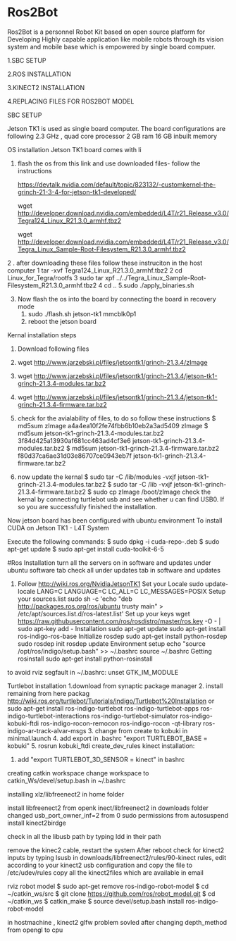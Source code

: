 # Ros2Bot 

Ros2Bot is a personnel Robot Kit based on open source platform for Developing Highly capable application like mobile robots through its vision system and mobile base which is empowered by single board compuer.

1.SBC SETUP

2.ROS INSTALLATION

3.KINECT2 INSTALLATION

4.REPLACING FILES FOR ROS2BOT MODEL

SBC SETUP

Jetson TK1 is used as single board computer. The board configurations are following
	2.3 GHz , quad core processor
	2 GB ram
	16 GB inbuilt memory

OS installation
	Jetson TK1 board comes with li

1. flash the os from this link and use downloaded files- follow the instructions

   https://devtalk.nvidia.com/default/topic/823132/-customkernel-the-grinch-21-3-4-for-jetson-tk1-developed/

   wget http://developer.download.nvidia.com/embedded/L4T/r21_Release_v3.0/Tegra124_Linux_R21.3.0_armhf.tbz2

   wget http://developer.download.nvidia.com/embedded/L4T/r21_Release_v3.0/Tegra_Linux_Sample-Root-Filesystem_R21.3.0_armhf.tbz2

2 . after downloading these files follow these instruciton in the host computer
	1 tar -xvf Tegra124_Linux_R21.3.0_armhf.tbz2
	2 cd Linux_for_Tegra/rootfs
	3 sudo tar xpf ../../Tegra_Linux_Sample-Root-Filesystem_R21.3.0_armhf.tbz2
	4 cd ..
	5.sudo ./apply_binaries.sh

3. Now flash the os into the board by connecting the board in recovery mode
	1. sudo ./flash.sh jetson-tk1 mmcblk0p1
	2. reboot the jetson board 

Kernal installation steps
1. Download following files
  1. wget http://www.jarzebski.pl/files/jetsontk1/grinch-21.3.4/zImage
  2. wget http://www.jarzebski.pl/files/jetsontk1/grinch-21.3.4/jetson-tk1-grinch-21.3.4-modules.tar.bz2
  3. wget http://www.jarzebski.pl/files/jetsontk1/grinch-21.3.4/jetson-tk1-grinch-21.3.4-firmware.tar.bz2
 
  

2. check for the avialability of files, to do so follow these instructions
	$ md5sum zImage 
  	a4a4ea10f2fe74fbb6b10eb2a3ad5409  zImage
	$ md5sum jetson-tk1-grinch-21.3.4-modules.tar.bz2 
 	  3f84d425a13930af681cc463ad4cf3e6  jetson-tk1-grinch-21.3.4-modules.tar.bz2
	$ md5sum jetson-tk1-grinch-21.3.4-firmware.tar.bz2
 	  f80d37ca6ae31d03e86707ce0943eb7f  jetson-tk1-grinch-21.3.4-firmware.tar.bz2


3. now update the kernal
	$ sudo tar -C /lib/modules -vxjf jetson-tk1-grinch-21.3.4-modules.tar.bz2
	$ sudo tar -C /lib -vxjf jetson-tk1-grinch-21.3.4-firmware.tar.bz2
	$ sudo cp zImage /boot/zImage
      check the kernal by connecting turtlebot usb and see whether u can find USB0. If so you are successfully finished the installation.


Now jetson board has been configured with ubuntu environment
To install CUDA on Jetson TK1 - L4T System



Execute the following commands:
  $ sudo dpkg -i cuda-repo-<distro>_<version>_<architecture>.deb
  $ sudo apt-get update
  $ sudo apt-get install cuda-toolkit-6-5


#Ros Installation
turn all the servers on in software and updates under ubuntu software tab
check all under updates tab in software and updates
1. Follow
	http://wiki.ros.org/NvidiaJetsonTK1
Set your Locale
sudo update-locale LANG=C LANGUAGE=C LC_ALL=C LC_MESSAGES=POSIX
Setup your sources.list
sudo sh -c 'echo "deb http://packages.ros.org/ros/ubuntu trusty main" > /etc/apt/sources.list.d/ros-latest.list'
Set up your keys
wget https://raw.githubusercontent.com/ros/rosdistro/master/ros.key -O - | sudo apt-key add -
Installation
sudo apt-get update
sudo apt-get install ros-indigo-ros-base
Initialize rosdep
sudo apt-get install python-rosdep
sudo rosdep init
rosdep update
Environment setup
echo "source /opt/ros/indigo/setup.bash" >> ~/.bashrc
source ~/.bashrc
Getting rosinstall
sudo apt-get install python-rosinstall

to avoid rviz segfault 
in ~/.bashrc:
unset GTK_IM_MODULE

Turtlebot installation
1.download from synaptic package manager
2. install remaining from here packag http://wiki.ros.org/turtlebot/Tutorials/indigo/Turtlebot%20Installation
or 
sudo apt-get install ros-indigo-turtlebot ros-indigo-turtlebot-apps ros-indigo-turtlebot-interactions ros-indigo-turtlebot-simulator ros-indigo-kobuki-ftdi ros-indigo-rocon-remocon ros-indigo-rocon -qt-library ros-indigo-ar-track-alvar-msgs
3. change from create to kobuki in minimal.launch
4. add export in .bashrc "export TURTLEBOT_BASE = kobuki"
5. rosrun kobuki_ftdi create_dev_rules 
kinect installation:
1. add "export TURTLEBOT_3D_SENSOR = kinect" in bashrc

creating catkin workspace
change workspace to catkin_Ws/devel/setup.bash in ~/.bashrc

installing xlz/libfreenect2 in home folder

install libfreenect2 from openk inect/libfreenect2 in downloads folder
changed usb_port_owner_inf=2 from 0
sudo permissions from autosuspend
install kinect2birdge

check in all the libusb path by typing ldd in their path 

remove the kinec2 cable, restart the system
After reboot  check for kinect2 inputs by typing lsusb
in downloads/libfreenect2/rules/90-kinect rules, edit according to your kinect2 usb configuration and copy the file to /etc/udev/rules
copy all the kinect2files which are available in email

rviz robot model
$ sudo apt-get remove ros-indigo-robot-model
$ cd ~/catkin_ws/src
$ git clone https://github.com/ros/robot_model.git
$ cd ~/catkin_ws
$ catkin_make
$ source devel/setup.bash
install ros-indigo-robot-model


in hostmachine , kinect2 glfw problem sovled after changing depth_method from opengl to cpu
